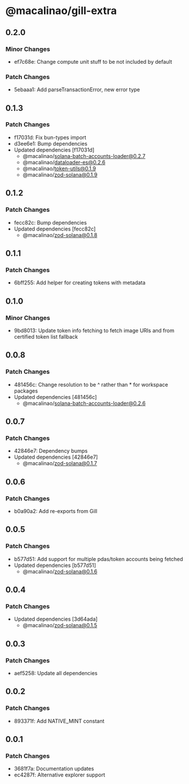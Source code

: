 # @macalinao/gill-extra

## 0.2.0

### Minor Changes

- ef7c68e: Change compute unit stuff to be not included by default

### Patch Changes

- 5ebaaa1: Add parseTransactionError, new error type

## 0.1.3

### Patch Changes

- f17031d: Fix bun-types import
- d3ee6e1: Bump dependencies
- Updated dependencies [f17031d]
  - @macalinao/solana-batch-accounts-loader@0.2.7
  - @macalinao/dataloader-es@0.2.6
  - @macalinao/token-utils@0.1.9
  - @macalinao/zod-solana@0.1.9

## 0.1.2

### Patch Changes

- fecc82c: Bump dependencies
- Updated dependencies [fecc82c]
  - @macalinao/zod-solana@0.1.8

## 0.1.1

### Patch Changes

- 6bff255: Add helper for creating tokens with metadata

## 0.1.0

### Minor Changes

- 9bd8013: Update token info fetching to fetch image URIs and from certified token list fallback

## 0.0.8

### Patch Changes

- 481456c: Change resolution to be ^ rather than \* for workspace packages
- Updated dependencies [481456c]
  - @macalinao/solana-batch-accounts-loader@0.2.6

## 0.0.7

### Patch Changes

- 42846e7: Dependency bumps
- Updated dependencies [42846e7]
  - @macalinao/zod-solana@0.1.7

## 0.0.6

### Patch Changes

- b0a90a2: Add re-exports from Gill

## 0.0.5

### Patch Changes

- b577d51: Add support for multiple pdas/token accounts being fetched
- Updated dependencies [b577d51]
  - @macalinao/zod-solana@0.1.6

## 0.0.4

### Patch Changes

- Updated dependencies [3d64ada]
  - @macalinao/zod-solana@0.1.5

## 0.0.3

### Patch Changes

- aef5258: Update all dependencies

## 0.0.2

### Patch Changes

- 893371f: Add NATIVE_MINT constant

## 0.0.1

### Patch Changes

- 3681f7a: Documentation updates
- ec4287f: Alternative explorer support
